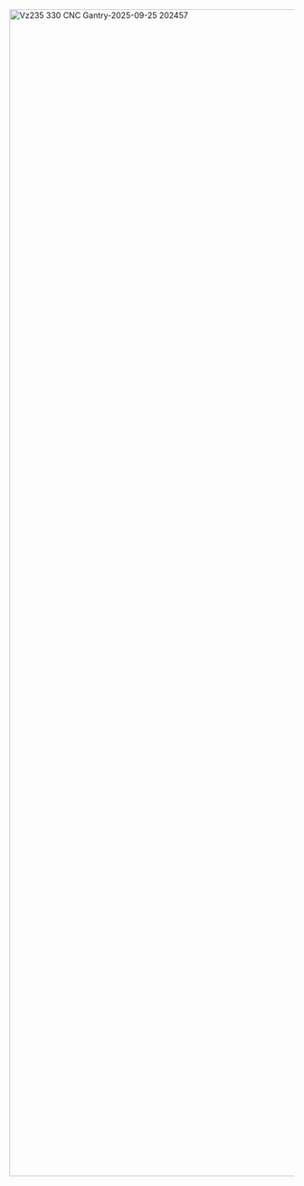 <img width="3698" height="2064" alt="Vz235  330 CNC Gantry-2025-09-25 202457" src="https://github.com/user-attachments/assets/366e1096-2e00-4ee0-93e1-79735addf63c" />
